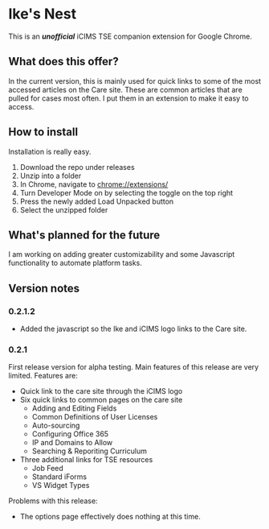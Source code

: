 # Ike's Nest
This is an ***unofficial*** iCIMS TSE companion extension for Google Chrome.

## What does this offer?
In the current version, this is mainly used for quick links to some of the most accessed articles on the Care site. These are common articles that are pulled for cases most often. I put them in an extension to make it easy to access.

## How to install
Installation is really easy.
1. Download the repo under releases
2. Unzip into a folder
3. In Chrome, navigate to [chrome://extensions/](chrome://extensions/)
4. Turn Developer Mode on by selecting the toggle on the top right
5. Press the newly added Load Unpacked button
6. Select the unzipped folder

## What's planned for the future
I am working on adding greater customizability and some Javascript functionality to automate platform tasks.

## Version notes
<!---
### 0.2.2
- Cleaned up CSS for options and popup with variables
--->

### 0.2.1.2
- Added the javascript so the Ike and iCIMS logo links to the Care site.

### 0.2.1
First release version for alpha testing. Main features of this release are very limited. Features are:
- Quick link to the care site through the iCIMS logo
- Six quick links to common pages on the care site
    - Adding and Editing Fields
    - Common Definitions of User Licenses
    - Auto-sourcing
    - Configuring Office 365
    - IP and Domains to Allow
    - Searching & Reporiting Curriculum
- Three additional links for TSE resources
    - Job Feed
    - Standard iForms
    - VS Widget Types

Problems with this release:
- The options page effectively does nothing at this time.
